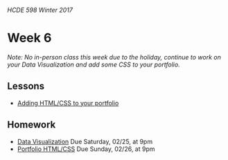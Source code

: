 _HCDE 598 Winter 2017_

# Week 6
_Note: No in-person class this week due to the holiday, continue to work on your Data Visualization and add some CSS to your portfolio._

## Lessons
* [Adding HTML/CSS to your portfolio](https://youtu.be/ANqqQgAb4w0)

## Homework
* [Data Visualization](../week5/homework/data-visualization.md) Due Saturday, 02/25, at 9pm
* [Portfolio HTML/CSS](homework/portfolio-html-css.md) Due Sunday, 02/26, at 9pm